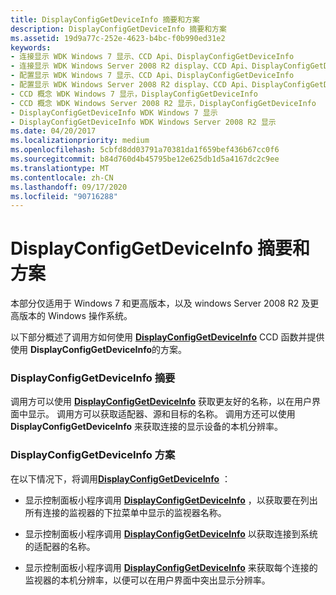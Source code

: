 ```yaml
---
title: DisplayConfigGetDeviceInfo 摘要和方案
description: DisplayConfigGetDeviceInfo 摘要和方案
ms.assetid: 19d9a77c-252e-4623-b4bc-f0b990ed31e2
keywords:
- 连接显示 WDK Windows 7 显示、CCD Api、DisplayConfigGetDeviceInfo
- 连接显示 WDK Windows Server 2008 R2 display、CCD Api、DisplayConfigGetDeviceInfo
- 配置显示 WDK Windows 7 显示、CCD Api、DisplayConfigGetDeviceInfo
- 配置显示 WDK Windows Server 2008 R2 display、CCD Api、DisplayConfigGetDeviceInfo
- CCD 概念 WDK Windows 7 显示，DisplayConfigGetDeviceInfo
- CCD 概念 WDK Windows Server 2008 R2 显示，DisplayConfigGetDeviceInfo
- DisplayConfigGetDeviceInfo WDK Windows 7 显示
- DisplayConfigGetDeviceInfo WDK Windows Server 2008 R2 显示
ms.date: 04/20/2017
ms.localizationpriority: medium
ms.openlocfilehash: 5cbfd8dd03791a70381da1f659bef436b67cc0f6
ms.sourcegitcommit: b84d760d4b45795be12e625db1d5a4167dc2c9ee
ms.translationtype: MT
ms.contentlocale: zh-CN
ms.lasthandoff: 09/17/2020
ms.locfileid: "90716288"
---
```

# <a name="displayconfiggetdeviceinfo-summary-and-scenarios"></a>DisplayConfigGetDeviceInfo 摘要和方案


本部分仅适用于 Windows 7 和更高版本，以及 windows Server 2008 R2 及更高版本的 Windows 操作系统。

以下部分概述了调用方如何使用 [**DisplayConfigGetDeviceInfo**](/windows/win32/api/winuser/nf-winuser-displayconfiggetdeviceinfo) CCD 函数并提供使用 **DisplayConfigGetDeviceInfo**的方案。

### <a name="span-iddisplayconfiggetdeviceinfo_summaryspanspan-iddisplayconfiggetdeviceinfo_summaryspandisplayconfiggetdeviceinfo-summary"></a><span id="displayconfiggetdeviceinfo_summary"></span><span id="DISPLAYCONFIGGETDEVICEINFO_SUMMARY"></span>DisplayConfigGetDeviceInfo 摘要

调用方可以使用 [**DisplayConfigGetDeviceInfo**](/windows/win32/api/winuser/nf-winuser-displayconfiggetdeviceinfo) 获取更友好的名称，以在用户界面中显示。 调用方可以获取适配器、源和目标的名称。 调用方还可以使用 **DisplayConfigGetDeviceInfo** 来获取连接的显示设备的本机分辨率。

### <a name="span-iddisplayconfiggetdeviceinfo_scenariosspanspan-iddisplayconfiggetdeviceinfo_scenariosspandisplayconfiggetdeviceinfo-scenarios"></a><span id="displayconfiggetdeviceinfo_scenarios"></span><span id="DISPLAYCONFIGGETDEVICEINFO_SCENARIOS"></span>DisplayConfigGetDeviceInfo 方案

在以下情况下，将调用[**DisplayConfigGetDeviceInfo**](/windows/win32/api/winuser/nf-winuser-displayconfiggetdeviceinfo) ：

-   显示控制面板小程序调用 [**DisplayConfigGetDeviceInfo**](/windows/win32/api/winuser/nf-winuser-displayconfiggetdeviceinfo) ，以获取要在列出所有连接的监视器的下拉菜单中显示的监视器名称。

-   显示控制面板小程序调用 [**DisplayConfigGetDeviceInfo**](/windows/win32/api/winuser/nf-winuser-displayconfiggetdeviceinfo) 以获取连接到系统的适配器的名称。

-   显示控制面板小程序调用 [**DisplayConfigGetDeviceInfo**](/windows/win32/api/winuser/nf-winuser-displayconfiggetdeviceinfo) 来获取每个连接的监视器的本机分辨率，以便可以在用户界面中突出显示分辨率。

 

